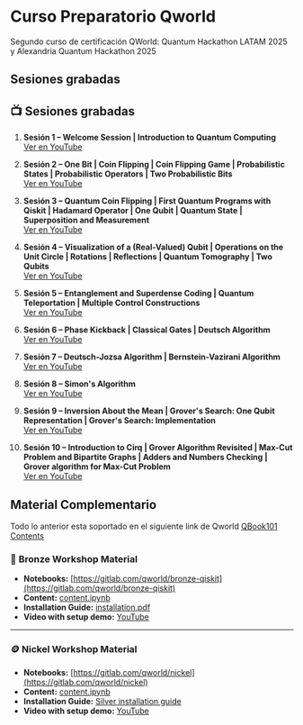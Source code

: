 # Curso Preparatorio Qworld

Segundo curso de certificación QWorld: Quantum Hackathon LATAM 2025 y Alexandria Quantum Hackathon 2025

## Sesiones grabadas

## 📺 Sesiones grabadas

1. **Sesión 1 – Welcome Session | Introduction to Quantum Computing**  
   [Ver en YouTube](https://www.youtube.com/watch?v=IhtngdASoso)

2. **Sesión 2 – One Bit | Coin Flipping | Coin Flipping Game | Probabilistic States | Probabilistic Operators | Two Probabilistic Bits**  
   [Ver en YouTube](https://www.youtube.com/watch?v=AyaljahZWMs)

3. **Sesión 3 – Quantum Coin Flipping | First Quantum Programs with Qiskit | Hadamard Operator | One Qubit | Quantum State | Superposition and Measurement**  
   [Ver en YouTube](https://www.youtube.com/watch?v=WjPllr50ec8)

4. **Sesión 4 – Visualization of a (Real-Valued) Qubit | Operations on the Unit Circle | Rotations | Reflections | Quantum Tomography | Two Qubits**  
   [Ver en YouTube](https://www.youtube.com/watch?v=wObNaqwfX3w)

5. **Sesión 5 – Entanglement and Superdense Coding | Quantum Teleportation | Multiple Control Constructions**  
   [Ver en YouTube](https://www.youtube.com/watch?v=4XldktHr0Tc)

6. **Sesión 6 – Phase Kickback | Classical Gates | Deutsch Algorithm**  
   [Ver en YouTube](https://www.youtube.com/watch?v=6QjuTNjlu6E)

7. **Sesión 7 – Deutsch-Jozsa Algorithm | Bernstein-Vazirani Algorithm**  
   [Ver en YouTube](https://www.youtube.com/watch?v=26Wb9EHku0A)

8. **Sesión 8 – Simon's Algorithm**  
   [Ver en YouTube](https://www.youtube.com/watch?v=4Fd3HNpMD9I)

9. **Sesión 9 – Inversion About the Mean | Grover's Search: One Qubit Representation | Grover's Search: Implementation**  
   [Ver en YouTube](https://www.youtube.com/watch?v=5AA__SkobyM)

10. **Sesión 10 – Introduction to Cirq | Grover Algorithm Revisited | Max-Cut Problem and Bipartite Graphs | Adders and Numbers Checking | Grover algorithm for Max-Cut Problem**  
    [Ver en YouTube](https://www.youtube.com/watch?v=TssRpQcRgU0)

## Material Complementario
Todo lo anterior esta soportado en el siguiente link de Qworld [QBook101 Contents](https://qworld.net/qbook101/)
### 🥉 **Bronze Workshop Material**

-  **Notebooks:** [https://gitlab.com/qworld/bronze-qiskit](https://gitlab.com/qworld/bronze-qiskit)  
-  **Content:** [content.ipynb](https://gitlab.com/qworld/bronze-qiskit/-/blob/master/content.ipynb?ref_type=heads)  
-  **Installation Guide:** [installation.pdf](https://gitlab.com/qworld/bronze-qiskit/-/blob/master/installation.pdf)  
-  **Video with setup demo:** [YouTube](https://youtu.be/1TNteRBWtq0)

---

### 🪙 **Nickel Workshop Material**

-  **Notebooks:** [https://gitlab.com/qworld/nickel](https://gitlab.com/qworld/nickel)  
-  **Content:** [content.ipynb](https://gitlab.com/qworld/nickel/-/blob/master/content.ipynb?ref_type=heads)  
-  **Installation Guide:** [Silver installation guide](https://gitlab.com/qworld/silver/-/blob/master/installation.pdf)  
-  **Video with setup demo:** [YouTube](https://youtu.be/AeecdMkn0mI)


